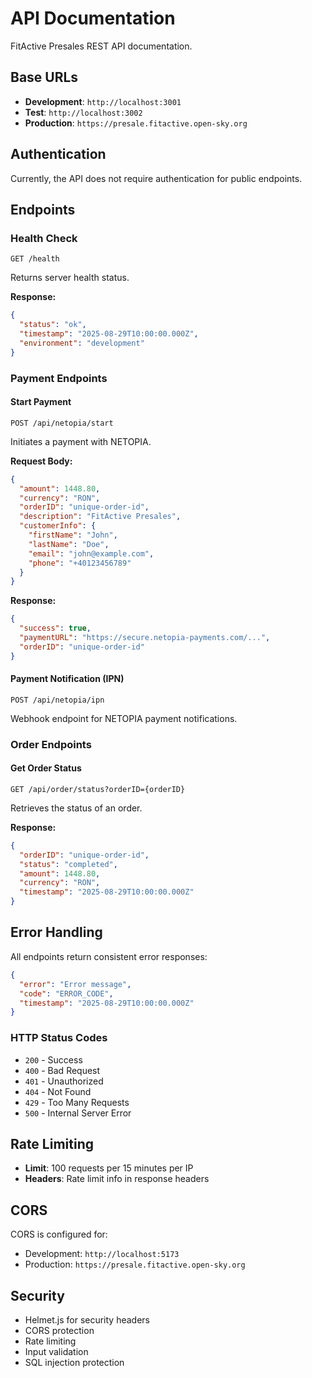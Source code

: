 # API Documentation

FitActive Presales REST API documentation.

## Base URLs

- **Development**: `http://localhost:3001`
- **Test**: `http://localhost:3002`
- **Production**: `https://presale.fitactive.open-sky.org`

## Authentication

Currently, the API does not require authentication for public endpoints.

## Endpoints

### Health Check
```
GET /health
```
Returns server health status.

**Response:**
```json
{
  "status": "ok",
  "timestamp": "2025-08-29T10:00:00.000Z",
  "environment": "development"
}
```

### Payment Endpoints

#### Start Payment
```
POST /api/netopia/start
```
Initiates a payment with NETOPIA.

**Request Body:**
```json
{
  "amount": 1448.80,
  "currency": "RON",
  "orderID": "unique-order-id",
  "description": "FitActive Presales",
  "customerInfo": {
    "firstName": "John",
    "lastName": "Doe",
    "email": "john@example.com",
    "phone": "+40123456789"
  }
}
```

**Response:**
```json
{
  "success": true,
  "paymentURL": "https://secure.netopia-payments.com/...",
  "orderID": "unique-order-id"
}
```

#### Payment Notification (IPN)
```
POST /api/netopia/ipn
```
Webhook endpoint for NETOPIA payment notifications.

### Order Endpoints

#### Get Order Status
```
GET /api/order/status?orderID={orderID}
```
Retrieves the status of an order.

**Response:**
```json
{
  "orderID": "unique-order-id",
  "status": "completed",
  "amount": 1448.80,
  "currency": "RON",
  "timestamp": "2025-08-29T10:00:00.000Z"
}
```

## Error Handling

All endpoints return consistent error responses:

```json
{
  "error": "Error message",
  "code": "ERROR_CODE",
  "timestamp": "2025-08-29T10:00:00.000Z"
}
```

### HTTP Status Codes

- `200` - Success
- `400` - Bad Request
- `401` - Unauthorized
- `404` - Not Found
- `429` - Too Many Requests
- `500` - Internal Server Error

## Rate Limiting

- **Limit**: 100 requests per 15 minutes per IP
- **Headers**: Rate limit info in response headers

## CORS

CORS is configured for:
- Development: `http://localhost:5173`
- Production: `https://presale.fitactive.open-sky.org`

## Security

- Helmet.js for security headers
- CORS protection
- Rate limiting
- Input validation
- SQL injection protection
